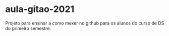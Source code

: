 # aula-gitao-2021
Projeto para ensinar a como mexer no github para os alunos do curso de DS do primeiro semestre.
